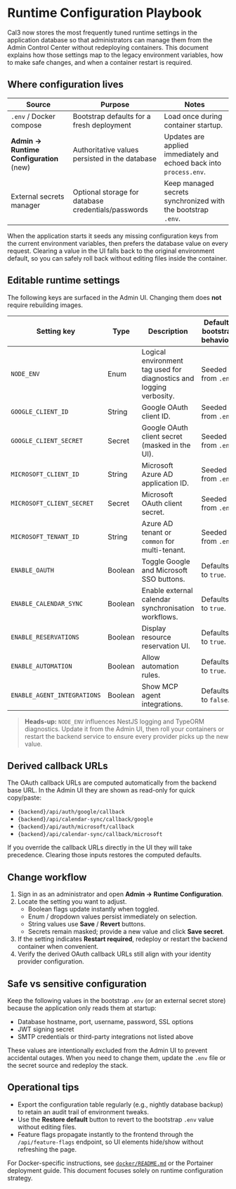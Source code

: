 # Runtime Configuration Playbook

Cal3 now stores the most frequently tuned runtime settings in the application
database so that administrators can manage them from the Admin Control Center
without redeploying containers. This document explains how those settings map
to the legacy environment variables, how to make safe changes, and when a
container restart is required.

## Where configuration lives

| Source                      | Purpose                                             | Notes |
|-----------------------------|-----------------------------------------------------|-------|
| `.env` / Docker compose     | Bootstrap defaults for a fresh deployment           | Load once during container startup. |
| **Admin → Runtime Configuration** (new) | Authoritative values persisted in the database | Updates are applied immediately and echoed back into `process.env`. |
| External secrets manager    | Optional storage for database credentials/passwords | Keep managed secrets synchronized with the bootstrap `.env`. |

When the application starts it seeds any missing configuration keys from the
current environment variables, then prefers the database value on every
request. Clearing a value in the UI falls back to the original environment
default, so you can safely roll back without editing files inside the container.

## Editable runtime settings

The following keys are surfaced in the Admin UI. Changing them does **not**
require rebuilding images.

| Setting key                     | Type    | Description                                                         | Default / bootstrap behaviour | Live restart required |
|---------------------------------|---------|---------------------------------------------------------------------|-------------------------------|-----------------------|
| `NODE_ENV`                      | Enum    | Logical environment tag used for diagnostics and logging verbosity. | Seeded from `.env`            | ✅ Restart to fully apply |
| `GOOGLE_CLIENT_ID`              | String  | Google OAuth client ID.                                             | Seeded from `.env`            | No |
| `GOOGLE_CLIENT_SECRET`          | Secret  | Google OAuth client secret (masked in the UI).                      | Seeded from `.env`            | No |
| `MICROSOFT_CLIENT_ID`           | String  | Microsoft Azure AD application ID.                                  | Seeded from `.env`            | No |
| `MICROSOFT_CLIENT_SECRET`       | Secret  | Microsoft OAuth client secret.                                      | Seeded from `.env`            | No |
| `MICROSOFT_TENANT_ID`           | String  | Azure AD tenant or `common` for multi-tenant.                       | Seeded from `.env`            | No |
| `ENABLE_OAUTH`                  | Boolean | Toggle Google and Microsoft SSO buttons.                            | Defaults to `true`.           | No |
| `ENABLE_CALENDAR_SYNC`          | Boolean | Enable external calendar synchronisation workflows.                 | Defaults to `true`.           | No |
| `ENABLE_RESERVATIONS`           | Boolean | Display resource reservation UI.                                    | Defaults to `true`.           | No |
| `ENABLE_AUTOMATION`             | Boolean | Allow automation rules.                                             | Defaults to `true`.           | No |
| `ENABLE_AGENT_INTEGRATIONS`     | Boolean | Show MCP agent integrations.                                        | Defaults to `false`.          | No |

> **Heads-up:** `NODE_ENV` influences NestJS logging and TypeORM diagnostics.
> Update it from the Admin UI, then roll your containers or restart the backend
> service to ensure every provider picks up the new value.

## Derived callback URLs

The OAuth callback URLs are computed automatically from the backend base URL.
In the Admin UI they are shown as read-only for quick copy/paste:

- `{backend}/api/auth/google/callback`
- `{backend}/api/calendar-sync/callback/google`
- `{backend}/api/auth/microsoft/callback`
- `{backend}/api/calendar-sync/callback/microsoft`

If you override the callback URLs directly in the UI they will take precedence.
Clearing those inputs restores the computed defaults.

## Change workflow

1. Sign in as an administrator and open **Admin → Runtime Configuration**.
2. Locate the setting you want to adjust.
   - Boolean flags update instantly when toggled.
   - Enum / dropdown values persist immediately on selection.
   - String values use **Save** / **Revert** buttons.
   - Secrets remain masked; provide a new value and click **Save secret**.
3. If the setting indicates **Restart required**, redeploy or restart the
   backend container when convenient.
4. Verify the derived OAuth callback URLs still align with your identity
   provider configuration.

## Safe vs sensitive configuration

Keep the following values in the bootstrap `.env` (or an external secret store)
because the application only reads them at startup:

- Database hostname, port, username, password, SSL options
- JWT signing secret
- SMTP credentials or third-party integrations not listed above

These values are intentionally excluded from the Admin UI to prevent accidental
outages. When you need to change them, update the `.env` file or the secret
source and redeploy the stack.

## Operational tips

- Export the configuration table regularly (e.g., nightly database backup) to
  retain an audit trail of environment tweaks.
- Use the **Restore default** button to revert to the bootstrap `.env` value
  without editing files.
- Feature flags propagate instantly to the frontend through the `/api/feature-flags`
  endpoint, so UI elements hide/show without refreshing the page.

For Docker-specific instructions, see [`docker/README.md`](README.md) or the
Portainer deployment guide. This document focuses solely on runtime
configuration strategy.

